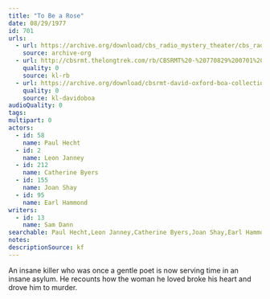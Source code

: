 ```yaml
---
title: "To Be a Rose"
date: 08/29/1977
id: 701
urls: 
  - url: https://archive.org/download/cbs_radio_mystery_theater/cbs_radio_mystery_theater-0701-0750.zip/cbs_radio_mystery_theater-0701-0750%2Fcbsrmt_0701_to_be_a_rose.mp3
    source: archive-org
  - url: http://cbsrmt.thelongtrek.com/rb/CBSRMT%20-%20770829%200701%20To%20Be%20A%20Rose_WLNH-FM__rb.mp3
    quality: 0
    source: kl-rb
  - url: https://archive.org/download/cbsrmt-david-oxford-boa-collection/CBSRMT-770829-0701-To-Be-a-Rose-(128-44)_WLNH-FM-{BoA}.mp3
    quality: 0
    source: kl-davidoboa
audioQuality: 0
tags: 
multipart: 0
actors:  
  - id: 58
    name: Paul Hecht  
  - id: 2
    name: Leon Janney  
  - id: 212
    name: Catherine Byers  
  - id: 155
    name: Joan Shay  
  - id: 95
    name: Earl Hammond
writers:  
  - id: 13
    name: Sam Dann
searchable: Paul Hecht,Leon Janney,Catherine Byers,Joan Shay,Earl Hammond Sam Dann
notes: 
descriptionSource: kf
---
```

An insane killer who was once a gentle poet is now serving time in an insane asylum. He recounts how the woman he loved broke his heart and drove him to murder.